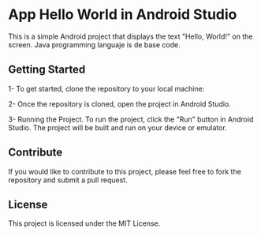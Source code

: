 # App Hello World in Android Studio

This is a simple Android project that displays the text "Hello, World!" on the
screen. Java programming languaje is de base code.

## Getting Started

1- To get started, clone the repository to your local machine:

2- Once the repository is cloned, open the project in Android Studio.

3- Running the Project. To run the project, click the "Run" button in Android
Studio. The project will be built and run on your device or emulator.

## Contribute

If you would like to contribute to this project, please feel free to fork the
repository and submit a pull request.

## License

This project is licensed under the MIT License.